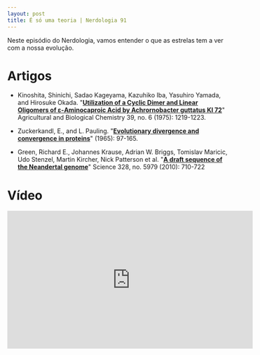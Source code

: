 ```yaml
---
layout: post
title: É só uma teoria | Nerdologia 91
---
```


Neste episódio do Nerdologia, vamos entender o que as estrelas tem a ver com a nossa evolução.

Artigos
=====

- Kinoshita, Shinichi, Sadao Kageyama, Kazuhiko Iba, Yasuhiro Yamada, and Hirosuke Okada. "[**Utilization of a Cyclic Dimer and Linear Oligomers of ε-Aminocaproic Acid by Achrornobacter guttatus KI 72**](http://zeus.zeit.de/wissen/umwelt/2009-12/spektrum.pdf)" Agricultural and Biological Chemistry 39, no. 6 (1975): 1219-1223.

- Zuckerkandl, E., and L. Pauling. "[**Evolutionary divergence and convergence in proteins**](http://authors.library.caltech.edu/5456/1/hrst.mit.edu/hrs/evolution/public/papers/zuckerkandlpauling1965/zuckerkandlpauling1965.pdf)" (1965): 97-165.

- Green, Richard E., Johannes Krause, Adrian W. Briggs, Tomislav Maricic, Udo Stenzel, Martin Kircher, Nick Patterson et al. "[**A draft sequence of the Neandertal genome**](https://www.eva.mpg.de/neandertal/press/presskit-neandertal/pdf/Science_Green.pdf)" Science 328, no. 5979 (2010): 710-722

Vídeo
=====

<iframe width="560" height="315" src="https://www.youtube.com/embed/kyGu9lTr_jM" frameborder="0" allowfullscreen></iframe>

